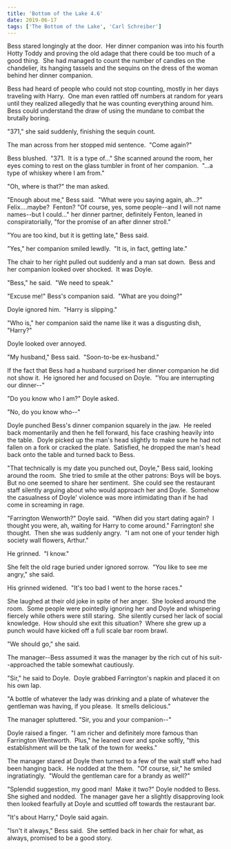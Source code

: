```yaml
---
title: 'Bottom of the Lake 4.6'
date: 2019-06-17
tags: ['The Bottom of the Lake', 'Carl Schreiber']
---
```


Bess stared longingly at the door.  Her dinner companion was into his fourth Hotty Toddy and proving the old adage that there could be too much of a good thing.  She had managed to count the number of candles on the chandelier, its hanging tassels and the sequins on the dress of the woman behind her dinner companion.

Bess had heard of people who could not stop counting, mostly in her days traveling with Harry.  One man even rattled off numbers at random for years until they realized allegedly that he was counting everything around him.  Bess could understand the draw of using the mundane to combat the brutally boring.

"371," she said suddenly, finishing the sequin count.

The man across from her stopped mid sentence.  "Come again?"

Bess blushed.  "371.  It is a type of..." She scanned around the room, her eyes coming to rest on the glass tumbler in front of her companion.  "...a type of whiskey where I am from."

"Oh, where is that?" the man asked.

"Enough about me," Bess said.  "What were you saying again, ah...?" Felix....maybe?  Fenton? "Of course, yes, some people--and I will not name names--but I could..." her dinner partner, definitely Fenton, leaned in conspiratorially, "for the promise of an after dinner stroll."

"You are too kind, but it is getting late," Bess said.

"Yes," her companion smiled lewdly.  "It is, in fact, getting late."

The chair to her right pulled out suddenly and a man sat down.  Bess and her companion looked over shocked.  It was Doyle.

"Bess," he said.  "We need to speak."

"Excuse me!" Bess's companion said.  "What are you doing?"

Doyle ignored him.  "Harry is slipping."

"Who is," her companion said the name like it was a disgusting dish, "Harry?"

Doyle looked over annoyed.

"My husband," Bess said.  "Soon-to-be ex-husband."

If the fact that Bess had a husband surprised her dinner companion he did not show it.  He ignored her and focused on Doyle.  "You are interrupting our dinner--"

"Do you know who I am?" Doyle asked.

"No, do you know who--"

Doyle punched Bess's dinner companion squarely in the jaw.  He reeled back momentarily and then he fell forward, his face crashing heavily into the table.  Doyle picked up the man's head slightly to make sure he had not fallen on a fork or cracked the plate.  Satisfied, he dropped the man's head back onto the table and turned back to Bess.

"That technically is my date you punched out, Doyle," Bess said, looking around the room.  She tried to smile at the other patrons: Boys will be boys. But no one seemed to share her sentiment.  She could see the restaurant staff silently arguing about who would approach her and Doyle.  Somehow the casualness of Doyle' violence was more intimidating than if he had come in screaming in rage.

"Farrington Wenworth?" Doyle said.  "When did you start dating again?  I thought you were, ah, waiting for Harry to come around." Farrington! she thought.  Then she was suddenly angry.  "I am not one of your tender high society wall flowers, Arthur."

He grinned.  "I know."

She felt the old rage buried under ignored sorrow.  "You like to see me angry," she said.

His grinned widened.  "It's too bad I went to the horse races."

She laughed at their old joke in spite of her anger.  She looked around the room.  Some people were pointedly ignoring her and Doyle and whispering fiercely while others were still staring.  She silently cursed her lack of social knowledge.  How should she exit this situation?  Where she grew up a punch would have kicked off a full scale bar room brawl.

"We should go," she said.

The manager--Bess assumed it was the manager by the rich cut of his suit--approached the table somewhat cautiously.

"Sir," he said to Doyle.  Doyle grabbed Farrington's napkin and placed it on his own lap.

"A bottle of whatever the lady was drinking and a plate of whatever the gentleman was having, if you please.  It smells delicious."

The manager spluttered. "Sir, you and your companion--"

Doyle raised a finger.  "I am richer and definitely more famous than Farrington Wentworth.  Plus," he leaned over and spoke softly, "this establishment will be the talk of the town for weeks."

The manager stared at Doyle then turned to a few of the wait staff who had been hanging back.  He nodded at the them.  "Of course, sir," he smiled ingratiatingly.  "Would the gentleman care for a brandy as well?"

"Splendid suggestion, my good man!  Make it two?" Doyle nodded to Bess.  She sighed and nodded.  The manager gave her a slightly disapproving look then looked fearfully at Doyle and scuttled off towards the restaurant bar.

"It's about Harry," Doyle said again.

"Isn't it always," Bess said.  She settled back in her chair for what, as always, promised to be a good story.
